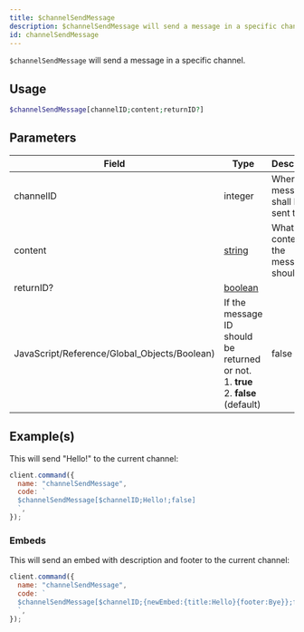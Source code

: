 ```yaml
---
title: $channelSendMessage
description: $channelSendMessage will send a message in a specific channel.
id: channelSendMessage
---
```


`$channelSendMessage` will send a message in a specific channel.

## Usage

```php
$channelSendMessage[channelID;content;returnID?]
```

## Parameters

| Field                                        | Type                                                                                                | Description                                | Required |
| -------------------------------------------- | --------------------------------------------------------------------------------------------------- | ------------------------------------------ | :------: |
| channelID                                    | integer                                                                                             | Where the messages shall be sent to.       |   true   |
| content                                      | [string](https://developer.mozilla.org/en-US/docs/Web/JavaScript/Reference/Global_Objects/String)   | What the content of the message should be. |   true   |
| returnID?                                    | [boolean](https://developer.mozilla.org/en-US/docs/Web/JavaScript/Reference/Global_Objects/Boolean) |
| JavaScript/Reference/Global_Objects/Boolean) | If the message ID should be returned or not. <br /> 1. **true** <br /> 2. **false** (default)       | false                                      |

## Example(s)

This will send "Hello!" to the current channel:

```javascript
client.command({
  name: "channelSendMessage",
  code: `
  $channelSendMessage[$channelID;Hello!;false]
  `,
});
```

### Embeds

This will send an embed with description and footer to the current channel:

```javascript
client.command({
  name: "channelSendMessage",
  code: `
  $channelSendMessage[$channelID;{newEmbed:{title:Hello}{footer:Bye}};false]
  `,
});
```

